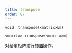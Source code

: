 ```yaml
---
title: transpose
order: 87
---
```

`void  transpose(<matrix>&m)`

`<matrix> transpose(<matrix>m)`

对给定矩阵进行[转置](http://en.wikipedia.org/wiki/Transpose)操作。
